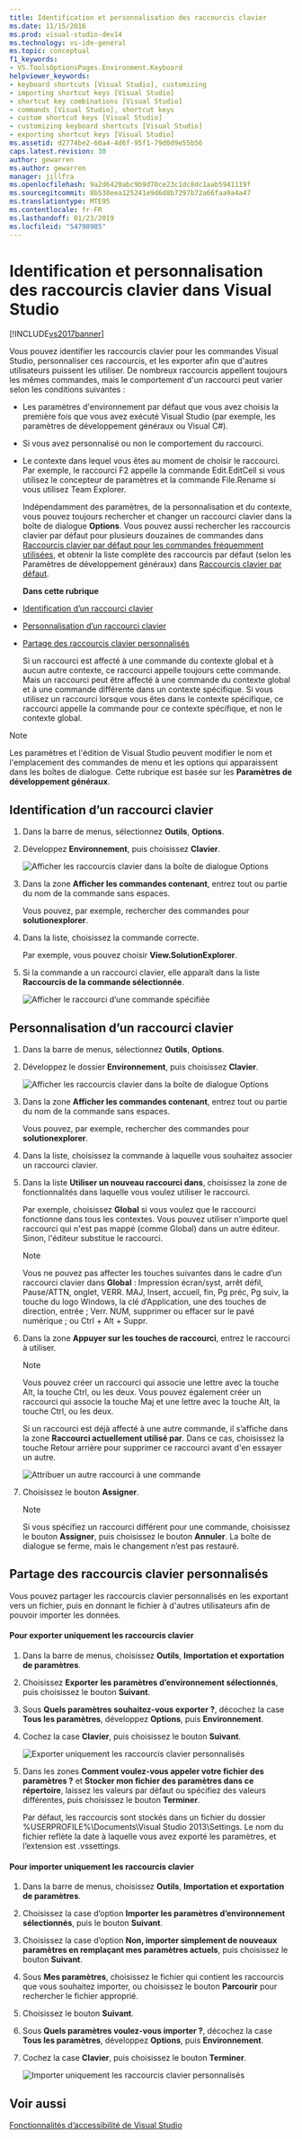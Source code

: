 ```yaml
---
title: Identification et personnalisation des raccourcis clavier
ms.date: 11/15/2016
ms.prod: visual-studio-dev14
ms.technology: vs-ide-general
ms.topic: conceptual
f1_keywords:
- VS.ToolsOptionsPages.Environment.Keyboard
helpviewer_keywords:
- keyboard shortcuts [Visual Studio], customizing
- importing shortcut keys [Visual Studio]
- shortcut key combinations [Visual Studio]
- commands [Visual Studio], shortcut keys
- custom shortcut keys [Visual Studio]
- customizing keyboard shortcuts [Visual Studio]
- exporting shortcut keys [Visual Studio]
ms.assetid: d2774be2-60a4-4d6f-95f1-79d0d9e55b56
caps.latest.revision: 30
author: gewarren
ms.author: gewarren
manager: jillfra
ms.openlocfilehash: 9a2d6420abc9b9d70ce23c1dc8dc1aab5941119f
ms.sourcegitcommit: 8b538eea125241e9d6d8b7297b72a66faa9a4a47
ms.translationtype: MTE95
ms.contentlocale: fr-FR
ms.lasthandoff: 01/23/2019
ms.locfileid: "54798985"
---
```

# <a name="identifying-and-customizing-keyboard-shortcuts-in-visual-studio"></a>Identification et personnalisation des raccourcis clavier dans Visual Studio
[!INCLUDE[vs2017banner](../includes/vs2017banner.md)]

Vous pouvez identifier les raccourcis clavier pour les commandes Visual Studio, personnaliser ces raccourcis, et les exporter afin que d'autres utilisateurs puissent les utiliser. De nombreux raccourcis appellent toujours les mêmes commandes, mais le comportement d'un raccourci peut varier selon les conditions suivantes :

- Les paramètres d'environnement par défaut que vous avez choisis la première fois que vous avez exécuté Visual Studio (par exemple, les paramètres de développement généraux ou Visual C#).

- Si vous avez personnalisé ou non le comportement du raccourci.

- Le contexte dans lequel vous êtes au moment de choisir le raccourci. Par exemple, le raccourci F2 appelle la commande Edit.EditCell si vous utilisez le concepteur de paramètres et la commande File.Rename si vous utilisez Team Explorer.

  Indépendamment des paramètres, de la personnalisation et du contexte, vous pouvez toujours rechercher et changer un raccourci clavier dans la boîte de dialogue **Options**. Vous pouvez aussi rechercher les raccourcis clavier par défaut pour plusieurs douzaines de commandes dans [Raccourcis clavier par défaut pour les commandes fréquemment utilisées](../ide/default-keyboard-shortcuts-for-frequently-used-commands-in-visual-studio.md), et obtenir la liste complète des raccourcis par défaut (selon les Paramètres de développement généraux) dans [Raccourcis clavier par défaut](../ide/default-keyboard-shortcuts-in-visual-studio.md).

  **Dans cette rubrique**

- [Identification d’un raccourci clavier](../ide/identifying-and-customizing-keyboard-shortcuts-in-visual-studio.md#bkmk_identify)

- [Personnalisation d’un raccourci clavier](../ide/identifying-and-customizing-keyboard-shortcuts-in-visual-studio.md#bkmk_assign)

- [Partage des raccourcis clavier personnalisés](../ide/identifying-and-customizing-keyboard-shortcuts-in-visual-studio.md#bkmk_transfer)

  Si un raccourci est affecté à une commande du contexte global et à aucun autre contexte, ce raccourci appelle toujours cette commande. Mais un raccourci peut être affecté à une commande du contexte global et à une commande différente dans un contexte spécifique. Si vous utilisez un raccourci lorsque vous êtes dans le contexte spécifique, ce raccourci appelle la commande pour ce contexte spécifique, et non le contexte global.

> [!NOTE]
>  Les paramètres et l'édition de Visual Studio peuvent modifier le nom et l'emplacement des commandes de menu et les options qui apparaissent dans les boîtes de dialogue. Cette rubrique est basée sur les **Paramètres de développement généraux**.

##  <a name="bkmk_identify"></a> Identification d’un raccourci clavier

1.  Dans la barre de menus, sélectionnez **Outils**, **Options**.

2.  Développez **Environnement**, puis choisissez **Clavier**.

     ![Afficher les raccourcis clavier dans la boîte de dialogue Options](../ide/media/optionskeyboard.png "OptionsKeyboard")

3.  Dans la zone **Afficher les commandes contenant**, entrez tout ou partie du nom de la commande sans espaces.

     Vous pouvez, par exemple, rechercher des commandes pour **solutionexplorer**.

4.  Dans la liste, choisissez la commande correcte.

     Par exemple, vous pouvez choisir **View.SolutionExplorer**.

5.  Si la commande a un raccourci clavier, elle apparaît dans la liste **Raccourcis de la commande sélectionnée**.

     ![Afficher le raccourci d’une commande spécifiée](../ide/media/viewshortcut.png "ViewShortcut")

##  <a name="bkmk_assign"></a> Personnalisation d’un raccourci clavier

1.  Dans la barre de menus, sélectionnez **Outils**, **Options**.

2.  Développez le dossier **Environnement**, puis choisissez **Clavier**.

     ![Afficher les raccourcis clavier dans la boîte de dialogue Options](../ide/media/optionskeyboard.png "OptionsKeyboard")

3.  Dans la zone **Afficher les commandes contenant**, entrez tout ou partie du nom de la commande sans espaces.

     Vous pouvez, par exemple, rechercher des commandes pour **solutionexplorer**.

4.  Dans la liste, choisissez la commande à laquelle vous souhaitez associer un raccourci clavier.

5.  Dans la liste **Utiliser un nouveau raccourci dans**, choisissez la zone de fonctionnalités dans laquelle vous voulez utiliser le raccourci.

     Par exemple, choisissez **Global** si vous voulez que le raccourci fonctionne dans tous les contextes. Vous pouvez utiliser n'importe quel raccourci qui n'est pas mappé (comme Global) dans un autre éditeur. Sinon, l'éditeur substitue le raccourci.

    > [!NOTE]
    >  Vous ne pouvez pas affecter les touches suivantes dans le cadre d’un raccourci clavier dans **Global** : Impression écran/syst, arrêt défil, Pause/ATTN, onglet, VERR. MAJ, Insert, accueil, fin, Pg préc, Pg suiv, la touche du logo Windows, la clé d’Application, une des touches de direction, entrée ; Verr. NUM, supprimer ou effacer sur le pavé numérique ; ou Ctrl + Alt + Suppr.

6.  Dans la zone **Appuyer sur les touches de raccourci**, entrez le raccourci à utiliser.

    > [!NOTE]
    >  Vous pouvez créer un raccourci qui associe une lettre avec la touche Alt, la touche Ctrl, ou les deux. Vous pouvez également créer un raccourci qui associe la touche Maj et une lettre avec la touche Alt, la touche Ctrl, ou les deux.

     Si un raccourci est déjà affecté à une autre commande, il s’affiche dans la zone **Raccourci actuellement utilisé par**. Dans ce cas, choisissez la touche Retour arrière pour supprimer ce raccourci avant d'en essayer un autre.

     ![Attribuer un autre raccourci à une commande](../ide/media/reassignshortcut.png "ReassignShortcut")

7.  Choisissez le bouton **Assigner**.

    > [!NOTE]
    >  Si vous spécifiez un raccourci différent pour une commande, choisissez le bouton **Assigner**, puis choisissez le bouton **Annuler**. La boîte de dialogue se ferme, mais le changement n’est pas restauré.

##  <a name="bkmk_transfer"></a> Partage des raccourcis clavier personnalisés
 Vous pouvez partager les raccourcis clavier personnalisés en les exportant vers un fichier, puis en donnant le fichier à d'autres utilisateurs afin de pouvoir importer les données.

#### <a name="to-export-only-keyboard-shortcuts"></a>Pour exporter uniquement les raccourcis clavier

1.  Dans la barre de menus, choisissez **Outils**, **Importation et exportation de paramètres**.

2.  Choisissez **Exporter les paramètres d’environnement sélectionnés**, puis choisissez le bouton **Suivant**.

3.  Sous **Quels paramètres souhaitez-vous exporter ?**, décochez la case **Tous les paramètres**, développez **Options**, puis **Environnement**.

4.  Cochez la case **Clavier**, puis choisissez le bouton **Suivant**.

     ![Exporter uniquement les raccourcis clavier personnalisés](../ide/media/exportshortcuts.png "ExportShortcuts")

5.  Dans les zones **Comment voulez-vous appeler votre fichier des paramètres ?** et **Stocker mon fichier des paramètres dans ce répertoire**, laissez les valeurs par défaut ou spécifiez des valeurs différentes, puis choisissez le bouton **Terminer**.

     Par défaut, les raccourcis sont stockés dans un fichier du dossier %USERPROFILE%\Documents\Visual Studio 2013\Settings. Le nom du fichier reflète la date à laquelle vous avez exporté les paramètres, et l’extension est .vssettings.

#### <a name="to-import-only-keyboard-shortcuts"></a>Pour importer uniquement les raccourcis clavier

1.  Dans la barre de menus, choisissez **Outils**, **Importation et exportation de paramètres**.

2.  Choisissez la case d’option **Importer les paramètres d’environnement sélectionnés**, puis le bouton **Suivant**.

3.  Choisissez la case d’option **Non, importer simplement de nouveaux paramètres en remplaçant mes paramètres actuels**, puis choisissez le bouton **Suivant**.

4.  Sous **Mes paramètres**, choisissez le fichier qui contient les raccourcis que vous souhaitez importer, ou choisissez le bouton **Parcourir** pour rechercher le fichier approprié.

5.  Choisissez le bouton **Suivant**.

6.  Sous **Quels paramètres voulez-vous importer ?**, décochez la case **Tous les paramètres**, développez **Options**, puis **Environnement**.

7.  Cochez la case **Clavier**, puis choisissez le bouton **Terminer**.

     ![Importer uniquement les raccourcis clavier personnalisés](../ide/media/importshortcuts.png "ImportShortcuts")

## <a name="see-also"></a>Voir aussi
 [Fonctionnalités d’accessibilité de Visual Studio](../ide/reference/accessibility-features-of-visual-studio.md)
